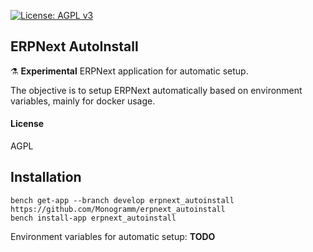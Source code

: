 
[uri_license]: http://www.gnu.org/licenses/agpl.html
[uri_license_image]: https://img.shields.io/badge/License-AGPL%20v3-blue.svg

[![License: AGPL v3][uri_license_image]][uri_license]

## ERPNext AutoInstall

:alembic: **Experimental** ERPNext application for automatic setup.

The objective is to setup ERPNext automatically based on environment variables, mainly for docker usage.

#### License

AGPL

## Installation

  ```
  bench get-app --branch develop erpnext_autoinstall https://github.com/Monogramm/erpnext_autoinstall
  bench install-app erpnext_autoinstall
  ```

Environment variables for automatic setup:
**TODO**
